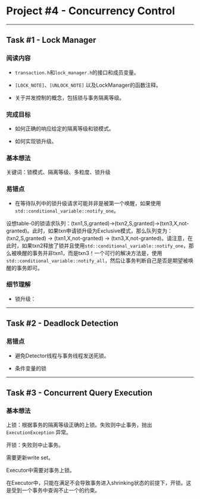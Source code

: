 # Project #4 - Concurrency Control

---

## Task #1 - Lock Manager

### 阅读内容

* `transaction.h`和`lock_manager.h`的接口和成员变量。

* `[LOCK_NOTE]`、`[UNLOCK_NOTE]` 以及LockManager的函数注释。

* 关于并发控制的概念，包括锁与事务隔离等级。

### 完成目标

* 如何正确的响应给定的隔离等级和锁模式。

* 如何实现锁升级。

### 基本想法

关键词：锁模式、隔离等级、多粒度、锁升级

### 易错点

* 在等待队列中的锁升级请求可能并非是被第一个唤醒，如果使用`std::conditional_variable::notify_one`。

设想table-0的锁请求队列：(txn1,S,granted)->(txn2,S,granted)->(txn3,X,not-granted)。此时，如果txn申请锁升级为Exclusive模式，那么队列变为：(txn2,S,granted) -> (txn1,X,not-granted) -> (txn3,X,not-granted)。请注意，在此时，如果txn2释放了锁并且使用`std::conditional_variable::notify_one`，那么被唤醒的事务并非txn1，而是txn3！一个可行的解决方法是，使用`std::conditional_variable::notify_all`，然后让事务判断自己是否是期望被唤醒的事务即可。

### 细节理解

* 锁升级：

---

## Task #2 - Deadlock Detection

### 易错点

* 避免Detector线程与事务线程发送死锁。

* 条件变量的锁

---

## Task #3 - Concurrent Query Execution

### 基本想法

上锁：根据事务的隔离等级正确的上锁。失败则中止事务，抛出 `ExecutionException` 异常。

开锁：失败则中止事务。

需要更新write set。

Executor中需要对事务上锁。

在Executor中，只能在满足不会导致事务进入shrinking状态的前提下，开锁。这是受到一个事务中查询不止一个的约束。
